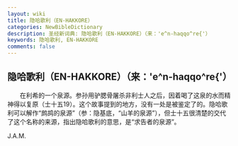 ```yaml
---
layout: wiki
title: 隐哈歌利（EN-HAKKORE）
categories: NewBibleDictionary
description: 圣经新词典: 隐哈歌利（EN-HAKKORE）（来：'e^n-haqqo^re{'）
keywords: 隐哈歌利, EN-HAKKORE
comments: false
---
```


## 隐哈歌利（EN-HAKKORE）（来：'e^n-haqqo^re{'）

　　在利希的一个泉源。参孙用驴腮骨屠杀非利士人之后，因着喝了这泉的水而精神得以复原（士十五19）。这个故事提到的地方，没有一处是被鉴定了的。隐哈歌利可以解作“鹧鸪的泉源”（参：隐基底，“山羊的泉源”），但士十五很清楚的交代了这个名称的来源，指出隐哈歌利的意思，是“求告者的泉源”。

J.A.M.








